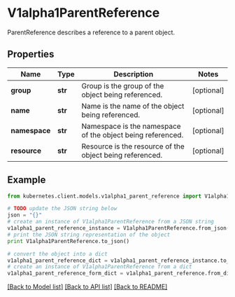 # V1alpha1ParentReference

ParentReference describes a reference to a parent object.

## Properties
Name | Type | Description | Notes
------------ | ------------- | ------------- | -------------
**group** | **str** | Group is the group of the object being referenced. | [optional] 
**name** | **str** | Name is the name of the object being referenced. | [optional] 
**namespace** | **str** | Namespace is the namespace of the object being referenced. | [optional] 
**resource** | **str** | Resource is the resource of the object being referenced. | [optional] 

## Example

```python
from kubernetes.client.models.v1alpha1_parent_reference import V1alpha1ParentReference

# TODO update the JSON string below
json = "{}"
# create an instance of V1alpha1ParentReference from a JSON string
v1alpha1_parent_reference_instance = V1alpha1ParentReference.from_json(json)
# print the JSON string representation of the object
print V1alpha1ParentReference.to_json()

# convert the object into a dict
v1alpha1_parent_reference_dict = v1alpha1_parent_reference_instance.to_dict()
# create an instance of V1alpha1ParentReference from a dict
v1alpha1_parent_reference_form_dict = v1alpha1_parent_reference.from_dict(v1alpha1_parent_reference_dict)
```
[[Back to Model list]](../README.md#documentation-for-models) [[Back to API list]](../README.md#documentation-for-api-endpoints) [[Back to README]](../README.md)


